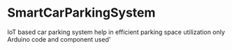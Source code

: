 # SmartCarParkingSystem
IoT based car parking system help in efficient parking space utilization only Arduino code and component used'
